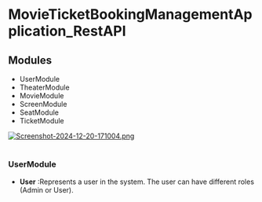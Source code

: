  # MovieTicketBookingManagementApplication_RestAPI

##  Modules
- UserModule
- TheaterModule
- MovieModule
- ScreenModule
- SeatModule
- TicketModule

[![Screenshot-2024-12-20-171004.png](https://i.postimg.cc/kGKnbJ2d/Screenshot-2024-12-20-171004.png)](https://postimg.cc/Lg4KdMky)
#  
 ### **UserModule**
 -  **User** :Represents a user in the system. The user can have different roles (Admin or User).


